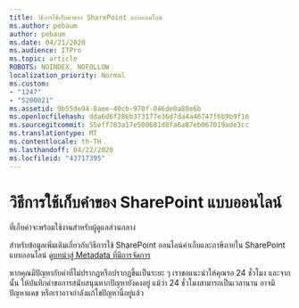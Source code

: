 ```yaml
---
title: วิธีการใช้เก็บคําของ SharePoint แบบออนไลน์
ms.author: pebaum
author: pebaum
ms.date: 04/21/2020
ms.audience: ITPro
ms.topic: article
ROBOTS: NOINDEX, NOFOLLOW
localization_priority: Normal
ms.custom:
- "1247"
- "5200021"
ms.assetid: 9b55de94-8aee-40cb-970f-046de0a80e6b
ms.openlocfilehash: dda6d6f286b373177e36d7da4a46747f6b9b9f16
ms.sourcegitcommit: 55eff703a17e500681d8fa6a87eb067019ade3cc
ms.translationtype: MT
ms.contentlocale: th-TH
ms.lasthandoff: 04/22/2020
ms.locfileid: "43717395"
---
```

# <a name="how-to-use-the-sharepoint-online-term-store"></a>วิธีการใช้เก็บคําของ SharePoint แบบออนไลน์

ที่เก็บคําจะพร้อมใช้งานสําหรับผู้ดูแลส่วนกลาง
  
สําหรับข้อมูลเพิ่มเติมเกี่ยวกับวิธีการใช้ SharePoint ออนไลน์คําเก็บและภาษีภายใน SharePoint แบบออนไลน์ ดู[บทนําสู่ Metadata ที่มีการจัดการ](https://go.microsoft.com/fwlink/?linkid=2044674&amp;clcid=0x409)
  
หากคุณมีปัญหากับคําที่ไม่ปรากฏหรือปรากฏขึ้นเป็นระยะ ๆ เราขอแนะนําให้คุณรอ 24 ชั่วโมง และจากนั้น ให้บันทึกคําขอการสนับสนุนหากปัญหายังคงอยู่ แม้ว่า 24 ชั่วโมงสามารถเป็นเวลานาน อาจมีปัญหาแคช หรือเราอาจกําลังแก้ไขปัญหานี้อยู่แล้ว
  